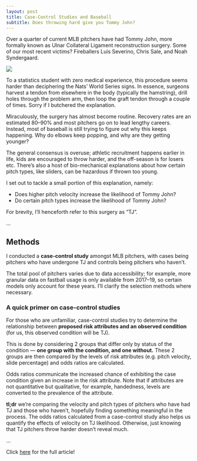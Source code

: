 ```yaml
---
layout: post
title: Case-Control Studies and Baseball
subtitle: Does throwing hard give you Tommy John?
---
```


Over a quarter of current MLB pitchers have had Tommy John, more formally known as Ulnar Collateral Ligament reconstruction surgery. Some of our most recent victims? Fireballers Luis Severino, Chris Sale, and Noah Syndergaard.

<img src="{{ site.url }}/assets/blog/syndergaard.jpg">

To a statistics student with zero medical experience, this procedure seems harder than deciphering the Nats’ World Series signs. In essence, surgeons harvest a tendon from elsewhere in the body (typically the hamstring), drill holes through the problem arm, then loop the graft tendon through a couple of times. Sorry if I butchered the explanation.

Miraculously, the surgery has almost become routine. Recovery rates are an estimated 80–90% and most pitchers go on to lead lengthy careers. Instead, most of baseball is still trying to figure out why this keeps happening. Why do elbows keep popping, and why are they getting younger?

The general consensus is overuse; athletic recruitment happens earlier in life, kids are encouraged to throw harder, and the off-season is for losers etc. There’s also a host of bio-mechanical explanations about how certain pitch types, like sliders, can be hazardous if thrown too young.

I set out to tackle a small portion of this explanation, namely:
* Does higher pitch velocity increase the likelihood of Tommy John?
* Do certain pitch types increase the likelihood of Tommy John?

For brevity, I’ll henceforth refer to this surgery as “TJ”.

...

## Methods
I conducted a **case-control study** amongst MLB pitchers, with cases being pitchers who have undergone TJ and controls being pitchers who haven’t.

The total pool of pitchers varies due to data accessibility; for example, more granular data on fastball usage is only available from 2017–19, so certain models only account for these years. I’ll clarify the selection methods where necessary.

### A quick primer on case-control studies
For those who are unfamiliar, case-control studies try to determine the relationship between **proposed risk attributes and an observed condition** (for us, this observed condition will be TJ).

This is done by considering 2 groups that differ only by status of the condition — **one group with the condition, and one without.** These 2 groups are then compared by the levels of risk attributes (e.g. pitch velocity, slide percentage) and odds ratios are calculated.

Odds ratios communicate the increased chance of exhibiting the case condition given an increase in the risk attribute. Note that if attributes are not quantitative but qualitative, for example, handedness, levels are converted to the prevalence of the attribute.

**tl;dr** we’re comparing the velocity and pitch types of pitchers who have had TJ and those who haven’t, hopefully finding something meaningful in the process. The odds ratios calculated from a case-control study also helps us quantify the effects of velocity on TJ likelihood. Otherwise, just knowing that TJ pitchers throw harder doesn’t reveal much.

...

Click <a href="https://towardsdatascience.com/does-throwing-hard-give-you-tommy-john-cbab2f153e0b" target="_blank">here</a> for the full article!